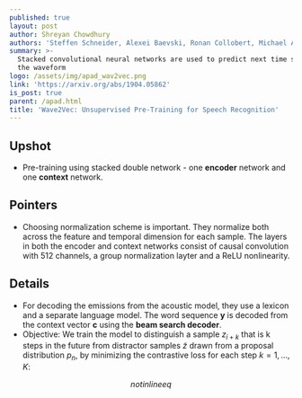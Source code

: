```yaml
---
published: true
layout: post
author: Shreyan Chowdhury
authors: 'Steffen Schneider, Alexei Baevski, Ronan Collobert, Michael Auli'
summary: >-
  Stacked convolutional neural networks are used to predict next time step in
  the waveform
logo: /assets/img/apad_wav2vec.png
link: 'https://arxiv.org/abs/1904.05862'
is_post: true
parent: /apad.html
title: 'Wave2Vec: Unsupervised Pre-Training for Speech Recognition'
---
```

## Upshot
- Pre-training using stacked double network - one **encoder** network and one **context** network.

## Pointers
- Choosing normalization scheme is important. They normalize both across the feature and temporal dimension for each sample. The layers in both the encoder and context networks consist of causal convolution with 512 channels, a group normalization layter and a ReLU nonlinearity.

## Details
- For decoding the emissions from the acoustic model, they use a lexicon and a separate language model. The word sequence <span>$\mathbf{y}$</span> is decoded from the context vector <span>$\mathbf{c}$</span> using the **beam search decoder**. 
- Objective: We train the model to distinguish a sample <span>$z_{i+k}$</span> that is k steps in the future from distractor samples <span>$\tilde z$</span> drawn from a proposal distribution <span>$p_n$</span>, by minimizing the contrastive loss for each step <span>$k = 1, ... ,K:$</span>

$$
not inline eq
$$
